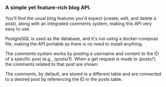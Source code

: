 ### A simple yet feature-rich blog API.

You'll find the usual blog features you'd expect (create, edit, and delete a post), along with an integrated comments system, making this API very easy to use.

PostgreSQL is used as the database, and it's run using a docker-compose file, making the API portable as there is no need to install anything.

The comments system works by posting a username and content to the ID of a specific post (e.g., /posts/1). When a get request is made to /posts/1, the comments related to that post are shown.

The comments, by default, are stored in a different table and are connected to a desired post by referencing the ID in the posts table.
